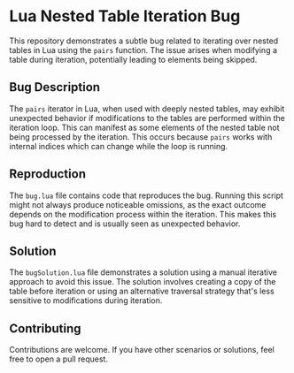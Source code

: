 # Lua Nested Table Iteration Bug

This repository demonstrates a subtle bug related to iterating over nested tables in Lua using the `pairs` function.  The issue arises when modifying a table during iteration, potentially leading to elements being skipped.

## Bug Description

The `pairs` iterator in Lua, when used with deeply nested tables, may exhibit unexpected behavior if modifications to the tables are performed within the iteration loop. This can manifest as some elements of the nested table not being processed by the iteration. This occurs because `pairs` works with internal indices which can change while the loop is running.

## Reproduction

The `bug.lua` file contains code that reproduces the bug.  Running this script might not always produce noticeable omissions, as the exact outcome depends on the modification process within the iteration. This makes this bug hard to detect and is usually seen as unexpected behavior.

## Solution

The `bugSolution.lua` file demonstrates a solution using a manual iterative approach to avoid this issue. The solution involves creating a copy of the table before iteration or using an alternative traversal strategy that's less sensitive to modifications during iteration.

## Contributing

Contributions are welcome. If you have other scenarios or solutions, feel free to open a pull request.
